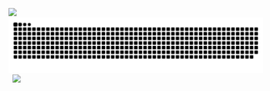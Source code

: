 ![](https://moe-counter.glitch.me/get/@codeacg.github.readme?theme=rule34)
<picture>
  <source media="(prefers-color-scheme: dark)" srcset="https://raw.githubusercontent.com/laoazhang/laoazhang/output/github-contribution-grid-snake-dark.svg">
  <source media="(prefers-color-scheme: light)" srcset="https://raw.githubusercontent.com/laoazhang/laoazhang/output/github-contribution-grid-snake.svg"> 
  <img alt="github contribution grid snake animation" src="https://raw.githubusercontent.com/laoazhang/laoazhang/output/github-contribution-grid-snake.svg"> 
</picture>
![](https://readme-typing-svg.demolab.com/?font=Fira+Code&pause=100&width=450&lines=System.out.println(%22Hello%2C%20World%22)%3B)

